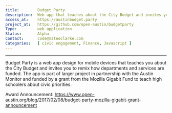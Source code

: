 ```yaml
---
title:        Budget Party
description:  Web app that teaches about the City Budget and invites you to remix how departments and services are funded
access_at:    https://austinbudget.party
project_at:   https://github.com/open-austin/budgetparty
Type:         web application
Status:       Alpha
Contact:      code@mateoclarke.com
Categories:   [ civic engagement, Finance, Javascript ]
---
```


*****************

Budget Party is a web app design for mobile devices that teaches you about the City Budget and invites you to remix how departments and services are funded. The app is part of larger project in partnership with the Austin Monitor and funded by a grant from the Mozilla Gigabit Fund to teach high schoolers about civic priorities.

Award Announcement: https://www.open-austin.org/blog/2017/02/08/budget-party-mozilla-gigabit-grant-announcement
